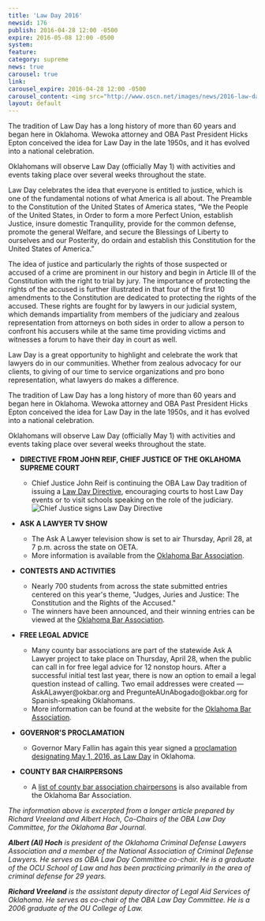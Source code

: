 ```yaml
---
title: 'Law Day 2016'
newsid: 176
publish: 2016-04-28 12:00 -0500
expire: 2016-05-08 12:00 -0500
system: 
feature: 
category: supreme
news: true
carousel: true
link: 
carousel_expire: 2016-04-28 12:00 -0500
carousel_content: <img src="http://www.oscn.net/images/news/2016-law-day-carousel.jpg" alt="2016 Law Day"/>
layout: default
---
```

<p>The tradition of Law Day has a long history of more than 60 years and began here in Oklahoma. Wewoka attorney and OBA Past President Hicks Epton conceived the idea for Law Day in the late 1950s, and it has evolved into a national celebration. </p>
<p>Oklahomans will observe Law Day (officially May 1) with activities and events taking place over several weeks throughout the state.  

 <!--more-->
<p>Law Day celebrates the idea that everyone is entitled to justice, which is one of the fundamental notions of what America is all about. The Preamble to the Constitution of the United States of America states, “We the People of the United States, in Order to form a more Perfect Union, establish Justice, insure domestic Tranquility, provide for the common defense, promote the general Welfare, and secure the Blessings of Liberty to ourselves and our Posterity, do ordain and establish this Constitution for the United States of America.”</p>
<p>The idea of justice and particularly the rights of those suspected or accused of a crime are prominent in our history and begin in Article III of the Constitution with the right to trial by jury. The importance of protecting the rights of the accused is further illustrated in that four of the first 10 amendments to the Constitution are dedicated to protecting the rights of the accused. These rights are fought for by lawyers in our judicial system, which demands impartiality from members of the judiciary and zealous representation from attorneys on both sides in order to allow a person to confront his accusers while at the same time providing victims and witnesses a forum to have their day in court as well. </p>
<p>Law Day is a great opportunity to highlight and celebrate the work that lawyers do in our communities. Whether from zealous advocacy for our clients, to giving of our time to service organizations and pro bono representation, what lawyers do makes a difference.</p>
<p>The tradition of Law Day has a long history of more than 60 years and began here in Oklahoma. Wewoka attorney and OBA Past President Hicks Epton conceived the idea for Law Day in the late 1950s, and it has evolved into a national celebration. </p>
<p>Oklahomans will observe Law Day (officially May 1) with activities and events taking place over several weeks throughout the state.  
</p>
<ul>
<li>
<p><strong>DIRECTIVE FROM JOHN REIF, CHIEF JUSTICE OF THE OKLAHOMA SUPREME COURT</strong></p>
<ul>
<li>Chief Justice John Reif is continuing the OBA Law Day tradition of issuing a <a href="http://www.oscn.net/images/news/2016-law-day-directive.pdf" target="_blank">Law Day Directive</a>, encouraging courts to host Law Day events or to visit schools speaking on the role of the judiciary.
<img src="http://www.oscn.net/images/news/2016-law-day-directive-signing.jpg" alt="Chief Justice signs Law Day Directive"></li>
</ul>
</li>
<li>
<p><strong>ASK A LAWYER TV SHOW</strong></p>
<ul>
<li>The Ask A Lawyer television show is set to air Thursday, April 28, at 7 p.m. across the state on OETA.  
</li>
<li>More information is available from the <a href="http://www.okbar.org/public/Outreach/LawDay/freeLegalAdvice/AskALawyerTVShow.aspx" target="_blank">Oklahoma Bar Association</a>.</li>
</ul>
</li>
<li>
<p><strong>CONTESTS AND ACTIVITIES</strong> </p>
<ul>
<li>Nearly 700 students from across the state submitted entries centered on this year's theme, "Judges, Juries and Justice: The Constitution and the Rights of the Accused."</li>
<li>The winners have been announced, and their winning entries can be viewed at the <a href="http://www.okbar.org/public/Outreach/LawDay/ContestWinners2016.aspx" target="_blank">Oklahoma Bar Association</a>.</li>
</ul>
</li>
<li>
<p><strong>FREE LEGAL ADVICE</strong></p>
<ul>
<li>Many county bar associations are part of the statewide Ask A Lawyer project to take place on Thursday, April 28, when the public can call in for free legal advice for 12 nonstop hours.  After a successful initial test last year, there is now an option to email a legal question instead of calling. Two email addresses were created — AskALawyer@okbar.org and PregunteAUnAbogado@okbar.org for Spanish-speaking Oklahomans. </li>
<li>More information can be found at the website for the <a href="http://www.okbar.org/public/Outreach/LawDay/freelegaladvicevolunteers.aspx" target="_blank">Oklahoma Bar Association</a>.</li>
</ul>
</li>
<li>
<p><strong>GOVERNOR'S PROCLAMATION</strong></p>
<ul>
<li>Governor Mary Fallin has again this year signed a <a href="http://www.oscn.net/images/news/2016-law-day-procamation.pdf" target="_blank">proclamation designating May 1, 2016, as Law Day</a> in Oklahoma.</li>
</ul>
</li>
<li>
<p><strong>COUNTY BAR CHAIRPERSONS</strong></p>
<ul>
<li>A <a href="http://www.okbar.org/public/Outreach/LawDay/CountyBarChairs.aspx" target="_blank">list of county bar association chairpersons</a> is also available from the Oklahoma Bar Association.</li>
</ul>
</li>
</ul>
<p><em>The information above is excerpted from a longer article prepared by Richard Vreeland and Albert Hoch, Co-Chairs of the OBA Law Day Committee, for the Oklahoma Bar Journal.</em></p>
<p><em><strong>Albert (Al) Hoch</strong> is president of the Oklahoma Criminal Defense Lawyers Association and a member of the National Association of Criminal Defense Lawyers. He serves as OBA Law Day Committee co-chair. He is a graduate of the OCU School of Law and has been practicing primarily in the area of criminal defense for 29 years.</em> </p>
<p><em><strong>Richard Vreeland</strong> is the assistant deputy director of Legal Aid Services of Oklahoma. He serves as co-chair of the OBA Law Day Committee. He is a 2006 graduate of the OU College of Law.</em></p>